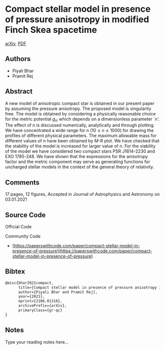 
# Compact stellar model in presence of pressure anisotropy in modified Finch Skea spacetime

[arXiv](https://arxiv.org/abs/2106.01316), [PDF](https://arxiv.org/pdf/2106.01316.pdf)

## Authors

- Piyali Bhar
- Pramit Rej

## Abstract

A new model of anisotropic compact star is obtained in our present paper by assuming the pressure anisotropy. The proposed model is singularity free. The model is obtained by considering a physically reasonable choice for the metric potential $g_{rr}$ which depends on a dimensionless parameter `n'. The effect of $n$ is discussed numerically, analytically and through plotting. We have concentrated a wide range for n ($10\leq n \leq 1000$) for drawing the profiles of different physical parameters. The maximum allowable mass for different values of $n$ have been obtained by M-R plot. We have checked that the stability of the model is increased for larger value of $n$. For the viability of the model we have considered two compact stars PSR J1614-2230 and EXO 1785-248. We have shown that the expressions for the anisotropy factor and the metric component may serve as generating functions for uncharged stellar models in the context of the general theory of relativity.

## Comments

17 pages, 12 figures, Accepted in Journal of Astrophysics and Astronomy on 03.01.2021

## Source Code

Official Code



Community Code

- [https://paperswithcode.com/paper/compact-stellar-model-in-presence-of-pressure](https://paperswithcode.com/paper/compact-stellar-model-in-presence-of-pressure)

## Bibtex

```tex
@misc{bhar2021compact,
      title={Compact stellar model in presence of pressure anisotropy in modified Finch Skea spacetime}, 
      author={Piyali Bhar and Pramit Rej},
      year={2021},
      eprint={2106.01316},
      archivePrefix={arXiv},
      primaryClass={gr-qc}
}
```

## Notes

Type your reading notes here...

